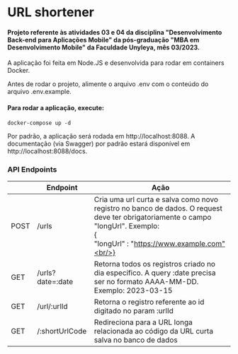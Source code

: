 # URL shortener 
#### Projeto referente às atividades 03 e 04 da disciplina "Desenvolvimento Back-end para Aplicações Mobile" da pós-graduação "MBA em Desenvolvimento Mobile" da Faculdade Unyleya, mês 03/2023.

A aplicação foi feita em Node.JS e desenvolvida para rodar em containers Docker.

Antes de rodar o projeto, alimente o arquivo .env com o conteúdo do arquivo .env.example. 

#### Para rodar a aplicação, execute:
```
docker-compose up -d
```

Por padrão, a aplicação será rodada em http://localhost:8088.
A documentação (via Swagger) por padrão estará disponível em http://localhost:8088/docs.

### API Endpoints
|  | Endpoint         | Ação                                                                                                                                                                                    |
|-------|------------------|-----------------------------------------------------------------------------------------------------------------------------------------------------------------------------------------|
| POST  | /urls            | Cria uma url curta e salva como novo registro no banco de dados. O request deve ter obrigatoriamente o campo "longUrl". Exemplo: <br/>{<br/>"longUrl" : "https://www.example.com"<br/>} |
| GET   | /urls?date=:date | Retorna todos os registros criado no dia específico. A query :date precisa ser no formato AAAA-MM-DD. Exemplo: 2023-03-15                                                               |
| GET   | /url/:urlId      | Retorna o registro referente ao id digitado no param :urlId                                                                                                                             |
| GET   | /:shortUrlCode   | Redireciona para a URL longa relacionada ao código da URL curta salva no banco de dados                                                                                                 |
